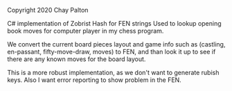 
Copyright 2020 Chay Palton

C# implementation of Zobrist Hash for FEN strings
Used to lookup opening book moves for computer player in my chess program.

We convert the current board pieces layout and game info such as (castling, en-passant, fifty-move-draw, moves)
to FEN, and than look it up to see if there are any known moves for the board layout. 

This is a more robust implementation, as we don't want to generate rubish keys.
Also I want error reporting to show problem in the FEN.
